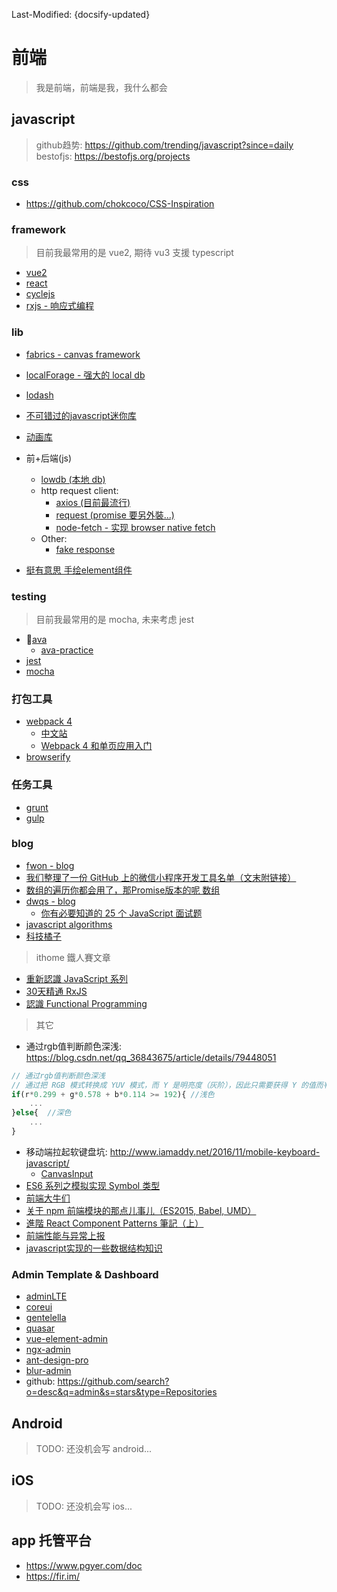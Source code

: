 Last-Modified: {docsify-updated}

# 前端

> 我是前端，前端是我，我什么都会

## javascript

> github趋势: https://github.com/trending/javascript?since=daily
> bestofjs: https://bestofjs.org/projects

### css

- https://github.com/chokcoco/CSS-Inspiration

### framework

> 目前我最常用的是 vue2, 期待 vu3 支援 typescript

- [vue2](/f2e/js/framework/vue.md#vue)
- [react](/f2e/js/framework/react.md#react)
- [cyclejs](/f2e/js/framework/cyclejs.md#cyclejs)
- [rxjs - 响应式编程](/f2e/js/framework/rxjs.md#rxjs)

### lib

- [fabrics - canvas framework](https://github.com/kangax/fabric.js)
- [localForage - 强大的 local db](https://github.com/localForage/localForage)
- [lodash](/f2e/js/lodash.md)
- [不可错过的javascript迷你库
](https://juejin.im/entry/5aa728fbf265da239147c59a?utm_source=gold_browser_extension)

- [动画库](https://github.com/greensock/GreenSock-JS)
- 前+后端(js)
  - [lowdb (本地 db)](https://github.com/typicode/lowdb)
  - http request client:
    - [axios (目前最流行)](https://github.com/axios/axios)
    - [request (promise 要另外裝...)](https://github.com/request/request)
    - [node-fetch - 实现 browser native fetch](https://github.com/bitinn/node-fetch/)
  - Other:
    - [fake response](http://www.fakeresponse.com/)
- [挺有意思 手绘element组件](https://github.com/wiredjs/wired-elements)

### testing

> 目前我最常用的是 mocha, 未来考虑 jest

- [ava](https://github.com/avajs/ava)
  - [ava-practice](http://i5ting.github.io/ava-practice/)
- [jest](https://github.com/facebook/jest)
- [mocha](https://github.com/mochajs/mocha)

### 打包工具

- [webpack 4](https://webpack.js.org/)
  - [中文站](https://webpack.docschina.org/)
  - [Webpack 4 和单页应用入门](https://github.com/fenivana/webpack-and-spa-guide)
- [browserify](http://browserify.org/)

### 任务工具

- [grunt](https://gruntjs.com/)
- [gulp](https://gulpjs.com/)

### blog

- [fwon - blog](https://github.com/fwon/blog)
- [我们整理了一份 GitHub 上的微信小程序开发工具名单（文末附链接）](https://mp.weixin.qq.com/s/DxwkB7tZH4lzt3vUU_dunw)
- [数组的遍历你都会用了，那Promise版本的呢 数组](https://segmentfault.com/a/1190000014598785)
- [dwqs - blog](https://github.com/dwqs/blog/issues)
  - [你有必要知道的 25 个 JavaScript 面试题](https://github.com/dwqs/blog/issues/17)
- [javascript algorithms](https://github.com/trekhleb/javascript-algorithms)
- [科技橘子](https://blog.techbridge.cc/)

> ithome 鐵人賽文章

- [重新認識 JavaScript 系列](https://ithelp.ithome.com.tw/users/20065504/ironman/1259)
- [30天精通 RxJS](https://ithelp.ithome.com.tw/ironman/articles/1199)
- [認識 Functional Programming](https://ithelp.ithome.com.tw/articles/10191612)

> 其它

- 通过rgb值判断颜色深浅: https://blog.csdn.net/qq_36843675/article/details/79448051
  

```js
// 通过rgb值判断颜色深浅
// 通过把 RGB 模式转换成 YUV 模式，而 Y 是明亮度（灰阶），因此只需要获得 Y 的值而判断他是否足够亮就可以了：
if(r*0.299 + g*0.578 + b*0.114 >= 192){ //浅色
    ...
}else{  //深色
    ...
}
```

- 移动端拉起软键盘坑: http://www.iamaddy.net/2016/11/mobile-keyboard-javascript/
  - [CanvasInput](https://goldfirestudios.com/blog/108/CanvasInput-HTML5-Canvas-Text-Input)
- [ES6 系列之模拟实现 Symbol 类型](https://segmentfault.com/a/1190000015262174)
- [前端大牛们](https://news.cnblogs.com/n/500861/)
- [关于 npm 前端模块的那点儿事儿（ES2015, Babel, UMD）](http://dxy-biz-developer.github.io/2016/03/things-about-npm-front-end-modules/)
- [進階 React Component Patterns 筆記（上）](https://blog.techbridge.cc/2018/06/27/advanced-react-component-patterns-note/)
- [前端性能与异常上报](https://segmentfault.com/a/1190000015808043)
- [javascript实现的一些数据结构知识](https://github.com/captainwz/JSer-Algorithm)

### Admin Template & Dashboard

- [adminLTE](https://github.com/almasaeed2010/AdminLTE/releases)
- [coreui](https://github.com/coreui/coreui-free-bootstrap-admin-template)
- [gentelella](https://github.com/puikinsh/gentelella)
- [quasar](https://github.com/quasarframework/quasar)
- [vue-element-admin](https://github.com/PanJiaChen/vue-element-admin)
- [ngx-admin](https://github.com/akveo/ngx-admin)
- [ant-design-pro](https://github.com/ant-design/ant-design-pro)
- [blur-admin](https://github.com/akveo/blur-admin)
- github: https://github.com/search?o=desc&q=admin&s=stars&type=Repositories


## Android

> TODO: 还没机会写 android...

## iOS

> TODO: 还没机会写 ios...

## app 托管平台

- https://www.pgyer.com/doc
- https://fir.im/